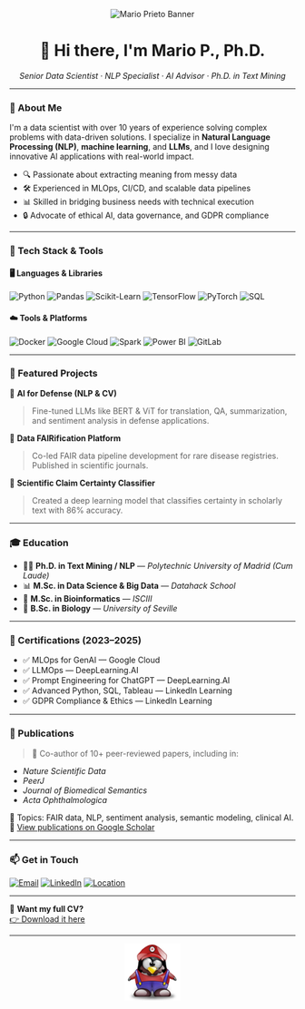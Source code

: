 <!-- Banner -->
<p align="center">
  <img src="https://img.shields.io/badge/Senior%20Data%20Scientist-AI%20&%20NLP%20Expert-blueviolet?style=for-the-badge&logo=data:image/svg+xml;base64," alt="Mario Prieto Banner" />
</p>

<h1 align="center">👋 Hi there, I'm Mario P., Ph.D.</h1>

<p align="center">
  <em>Senior Data Scientist · NLP Specialist · AI Advisor · Ph.D. in Text Mining</em>
</p>

---

### 🧠 About Me

I'm a data scientist with over 10 years of experience solving complex problems with data-driven solutions. I specialize in **Natural Language Processing (NLP)**, **machine learning**, and **LLMs**, and I love designing innovative AI applications with real-world impact.

- 🔍 Passionate about extracting meaning from messy data
- 🛠️ Experienced in MLOps, CI/CD, and scalable data pipelines
- 📊 Skilled in bridging business needs with technical execution
- 🔒 Advocate of ethical AI, data governance, and GDPR compliance

---

### 🚀 Tech Stack & Tools

#### 🖥️ Languages & Libraries

![Python](https://img.shields.io/badge/Python-Advanced-blue?logo=python&style=flat-square)
![Pandas](https://img.shields.io/badge/Pandas-Advanced-lightgrey?logo=pandas&style=flat-square)
![Scikit-Learn](https://img.shields.io/badge/Scikit--Learn-Advanced-orange?logo=scikit-learn&style=flat-square)
![TensorFlow](https://img.shields.io/badge/TensorFlow-Advanced-orange?logo=tensorflow&style=flat-square)
![PyTorch](https://img.shields.io/badge/PyTorch-Intermediate-red?logo=pytorch&style=flat-square)
![SQL](https://img.shields.io/badge/SQL-Intermediate-lightblue?logo=mysql&style=flat-square)

#### ☁️ Tools & Platforms

![Docker](https://img.shields.io/badge/Docker-Intermediate-blue?logo=docker&style=flat-square)
![Google Cloud](https://img.shields.io/badge/Google%20Cloud-Basic-blue?logo=googlecloud&style=flat-square)
![Spark](https://img.shields.io/badge/PySpark-Big%20Data-blueviolet?logo=apache-spark&style=flat-square)
![Power BI](https://img.shields.io/badge/Power%20BI-Basic-yellow?logo=powerbi&style=flat-square)
![GitLab](https://img.shields.io/badge/GitLab-CI%2FCD-orange?logo=gitlab&style=flat-square)

---

### 💼 Featured Projects

🔹 **AI for Defense (NLP & CV)**  
> Fine-tuned LLMs like BERT & ViT for translation, QA, summarization, and sentiment analysis in defense applications.

🔹 **Data FAIRification Platform**  
> Co-led FAIR data pipeline development for rare disease registries. Published in scientific journals.

🔹 **Scientific Claim Certainty Classifier**  
> Created a deep learning model that classifies certainty in scholarly text with 86% accuracy.

---

### 🎓 Education

- 🧑‍🎓 **Ph.D. in Text Mining / NLP** — *Polytechnic University of Madrid (Cum Laude)*  
- 📊 **M.Sc. in Data Science & Big Data** — *Datahack School*  
- 🧬 **M.Sc. in Bioinformatics** — *ISCIII*  
- 🌱 **B.Sc. in Biology** — *University of Seville*

---

### 📜 Certifications (2023–2025)

- ✅ MLOps for GenAI — Google Cloud  
- ✅ LLMOps — DeepLearning.AI  
- ✅ Prompt Engineering for ChatGPT — DeepLearning.AI  
- ✅ Advanced Python, SQL, Tableau — LinkedIn Learning  
- ✅ GDPR Compliance & Ethics — LinkedIn Learning  

---

### 📝 Publications

> 🧾 Co-author of 10+ peer-reviewed papers, including in:
- *Nature Scientific Data*
- *PeerJ*
- *Journal of Biomedical Semantics*
- *Acta Ophthalmologica*

🧪 Topics: FAIR data, NLP, sentiment analysis, semantic modeling, clinical AI.  
📖 [View publications on Google Scholar](https://scholar.google.com/)

---

### 📫 Get in Touch

[![Email](https://img.shields.io/badge/email-marprigod@gmail.com-red?style=flat-square&logo=gmail)](mailto:marprigod@gmail.com)
[![LinkedIn](https://img.shields.io/badge/LinkedIn-mario--pg-blue?style=flat-square&logo=linkedin)](https://www.linkedin.com/in/mario-pg)
[![Location](https://img.shields.io/badge/Madrid-Spain-yellow?style=flat-square&logo=mapbox)](#)

---

📎 **Want my full CV?**  
[👉 Download it here](./Mario_CV.pdf)

---

<p align="center">
  <img src="./Mario_Tux.png" width="100" alt="Mario Avatar" />
</p>

